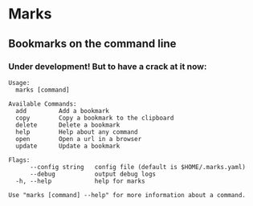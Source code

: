 # Marks

## Bookmarks on the command line

### Under development! But to have a crack at it now:

```
Usage:
  marks [command]

Available Commands:
  add         Add a bookmark
  copy        Copy a bookmark to the clipboard
  delete      Delete a bookmark
  help        Help about any command
  open        Open a url in a browser
  update      Update a bookmark

Flags:
      --config string   config file (default is $HOME/.marks.yaml)
      --debug           output debug logs
  -h, --help            help for marks

Use "marks [command] --help" for more information about a command.
```
